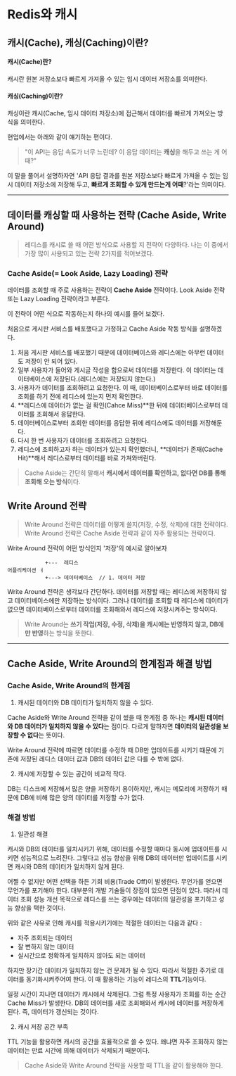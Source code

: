 # Redis와 캐시

## 캐시(Cache), 캐싱(Caching)이란?

#### 캐시(Cache)란?
캐시란 원본 저장소보다 빠르게 가져올 수 있는 임시 데이터 저장소를 의미한다.

#### 캐싱(Caching)이란?
캐싱이란 캐시(Cache, 임시 데이터 저장소)에 접근해서 데이터를 빠르게 가져오는 방식을 의미한다.


현업에서는 아래와 같이 얘기하는 편이다.

> "이 API는 응답 속도가 너무 느린데? 이 응답 데이터는 **캐싱**을 해두고 쓰는 게 어때?"

이 말을 풀어서 설명하자면 'API 응답 결과를 원본 저장소보다 빠르게 가져올 수 있는 임시 데이터 저장소에 저장해 두고, __빠르게 조회할 수 있게 만드는게 어때__?'라는 의미이다.


* * * 


## 데이터를 캐싱할 때 사용하는 전략 (Cache Aside, Write Around)

> 레디스를 캐시로 쓸 때 어떤 방식으로 사용할 지 전략이 다양하다. 나는 이 중에서 가장 많이 사용되고 있는 전략 2가지를 적어보겠다.

### Cache Aside(= Look Aside, Lazy Loading) 전략

데이터를 조회할 때 주로 사용하는 전략이 **Cache Aside** 전략이다. Look Aside 전략 또는 Lazy Loading 전략이라고 부른다.

이 전략이 어떤 식으로 작동하는지 하나의 예시를 들어 보겠다.

처음으로 게시판 서비스를 배포했다고 가정하고 Cache Aside 작동 방식을 설명하겠다.

1. 처음 게시판 서비스를 배포했기 때문에 데이터베이스와 레디스에는 아무런 데이터도 저장이 안 되어 있다.
2. 일부 사용자가 들어와 게시글 작성을 함으로써 데이터를 저장한다. 이 데이터는 데이터베이스에 저장된다.(레디스에는 저장되지 않는다.)
3. 사용자가 데이터를 조회하려고 요청한다. 이 때, 데이터베이스로부터 바로 데이터를 조회를 하기 전에 레디스에 있는지 먼저 확인한다.
4. **레디스에 데이터가 없는 걸 확인(Cahce Miss)**한 뒤에 데이터베이스로부터 데이터를 조회해서 응답한다.
5. 데이터베이스로부터 조회한 데이터를 응답한 뒤에 레디스에도 데이터를 저장해둔다.
6. 다시 한 번 사용자가 데이터를 조회하려고 요청한다.
7. 레디스에 조회하고자 하는 데이터가 있는지 확인했더니, **데이터가 존재(Cache Hit)**해서 레디스로부터 데이터를 바로 가져와버린다.


> Cache Aside는 간단히 말해서 **캐시에서 데이터를 확인하고, 없다면 DB를 통해 조회해 오는 방식**이다.


## Write Around 전략

> Write Around 전략은 데이터를 어떻게 쓸지(저장, 수정, 삭제)에 대한 전략이다. Write Around 전략은 Cache Aside 전략과 같이 자주 활용되는 전략이다.

Write Around 전략이 어떤 방식인지 '저장'의 예시로 알아보자


```
            +---  레디스
어플리케이션 ㅓ
            +---> 데이터베이스  // 1. 데이터 저장
```

Write Around 전략은 생각보다 간단하다. 데이터를 저장할 때는 레디스에 저장하지 않고 데이터베이스에만 저장하는 방식이다. 그러나 데이터를 조회할 때 레디스에 데이터가 없으면 데이터베이스로부터 데이터를 조회해와서 레디스에 저장시켜주는 방식이다.

> Write Around는 **쓰기 작업(저장, 수정, 삭제)을 캐시에는 반영하지 않고, DB에만 반영**하는 방식을 뜻한다.



* * *


## Cache Aside, Write Around의 한계점과 해결 방법

### Cache Aside, Write Around의 한계점

1. 캐시된 데이터와 DB 데이터가 일치하지 않을 수 있다.

Cache Aside와 Write Around 전략을 같이 썼을 때 한계점 중 하나는 **캐시된 데이터와 DB 데이터가 일치하지 않을 수 있다**는 점이다. 다르게 말하자면 **데이터의 일관성을 보장할 수 없다**는 뜻이다.

Write Around 전략에 따르면 데이터를 수정하 때 DB만 업데이트를 시키기 떄문에 기존에 저장된 레디스 데이터 값과 DB의 데이터 값은 다를 수 밖에 없다.

2. 캐시에 저장할 수 있는 공간이 비교적 작다.

DB는 디스크에 저장해서 많은 양을 저장하기 용이하지만, 캐시는 메모리에 저장하기 때문에 DB에 비해 많은 양의 데이터를 저정할 수가 없다.


### 해결 방법

1. 일관성 해결

캐시와 DB의 데이터를 일치시키기 위해, 데이터를 수정할 때마다 동시에 업데이트를 시키면 성능적으로 느려진다. 그렇다고 성능 향상을 위해 DB의 데이터만 업데이트를 시키면 캐시와 DB의 데이터가 일치하지 않게 된다.

어쩔 수 없지만 어떤 선택을 하든 기회 비용(Trade Off)이 발생한다. 무언가를 얻으면 무언가를 포기해야 한다. 대부분의 개발 기술들이 장점이 있으면 단점이 있다. 따라서 데이터 조회 성능 개선 목적으로 레디스를 쓰는 경우에는 데이터의 일관성을 포기하고 성능 향상을 택한 것이다.

위와 같은 사유로 인해 캐시를 적용시키기에는 적절한 데이터는 다음과 같다 :
* 자주 조회되는 데이터
* 잘 변하지 않는 데이터
* 실시간으로 정확하게 일치하지 않아도 되는 데이터

하지만 장기간 데이터가 일치하지 않는 건 문제가 될 수 있다. 따라서 적절한 주기로 데이터를 동기화시켜주어여 한다. 이 때 활용하는 기능이 레디스의 **TTL**기능이다.

일정 시간이 지나면 데이터가 캐시에서 삭제된다. 그럼 특정 사용자가 조회를 하는 순간 Cache Miss가 발생한다. DB의 데이터를 새로 조회해와서 캐시에 데이터를 저장하게 된다. 즉, 데이터가 갱신되는 것이다.


2. 캐시 저장 공간 부족

TTL 기능을 활용하면 캐시의 공간을 효율적으로 쓸 수 있다. 왜냐면 자주 조회하지 않는 데이터는 만료 시간에 의해 데이터가 삭제되기 때문이다.


> Cache Aside와 Write Around 전략을 사용할 때 TTL을 같이 활용해야 한다.